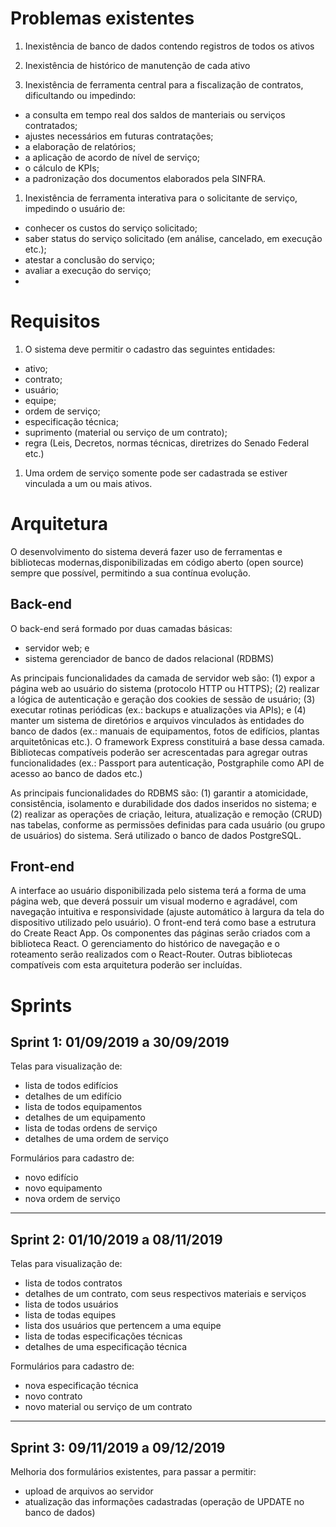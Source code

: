 # Problemas existentes

1. Inexistência de banco de dados contendo registros de todos os ativos

1. Inexistência de histórico de manutenção de cada ativo

1. Inexistência de ferramenta central para a fiscalização de contratos, dificultando ou impedindo:
  * a consulta em tempo real dos saldos de manteriais ou serviços contratados;
  * ajustes necessários em futuras contratações;
  * a elaboração de relatórios;
  * a aplicação de acordo de nível de serviço;
  * o cálculo de KPIs;
  * a padronização dos documentos elaborados pela SINFRA.

1. Inexistência de ferramenta interativa para o solicitante de serviço, impedindo o usuário de:
  * conhecer os custos do serviço solicitado;
  * saber status do serviço solicitado (em análise, cancelado, em execução etc.);
  * atestar a conclusão do serviço;
  * avaliar a execução do serviço;
  * 

# Requisitos

1. O sistema deve permitir o cadastro das seguintes entidades:
  * ativo;
  * contrato;
  * usuário;
  * equipe;
  * ordem de serviço;
  * especificação técnica;
  * suprimento (material ou serviço de um contrato);
  * regra (Leis, Decretos, normas técnicas, diretrizes do Senado Federal etc.)

1. Uma ordem de serviço somente pode ser cadastrada se estiver vinculada a um ou mais ativos.


# Arquitetura

O desenvolvimento do sistema deverá fazer uso de ferramentas e bibliotecas modernas,disponibilizadas em código aberto (open source) sempre que possível, permitindo a sua contínua evolução.

## Back-end

O back-end será formado por duas camadas básicas:

  * servidor web; e
  * sistema gerenciador de banco de dados relacional (RDBMS)

As principais funcionalidades da camada de servidor web são: (1) expor a página web ao usuário do sistema (protocolo HTTP ou HTTPS); (2) realizar a lógica de autenticação e geração dos cookies de sessão de usuário; (3) executar rotinas periódicas (ex.: backups e atualizações via APIs); e (4) manter um sistema de diretórios e arquivos vinculados às entidades do banco de dados (ex.: manuais de equipamentos, fotos de edifícios, plantas arquitetônicas etc.).
O framework Express constituirá a base dessa camada. Bibliotecas compatíveis poderão ser
acrescentadas para agregar outras funcionalidades (ex.: Passport para autenticação, Postgraphile como API de acesso ao banco de dados etc.)

As principais funcionalidades do RDBMS são: (1) garantir a atomicidade, consistência, isolamento e durabilidade dos dados inseridos no sistema; e (2) realizar as operações de criação, leitura, atualização e remoção (CRUD) nas tabelas, conforme as permissões definidas para cada usuário (ou grupo de usuários) do sistema.
Será utilizado o banco de dados PostgreSQL.

## Front-end

A interface ao usuário disponibilizada pelo sistema terá a forma de uma página web, que deverá possuir um visual moderno e agradável, com navegação intuitiva e responsividade (ajuste automático à largura da tela do dispositivo utilizado pelo usuário).
O front-end terá como base a estrutura do Create React App.
Os componentes das páginas serão criados com a biblioteca React.
O gerenciamento do histórico de navegação e o roteamento serão realizados com o React-Router.
Outras bibliotecas compatíveis com esta arquitetura poderão ser incluídas.


# Sprints

## Sprint 1: 01/09/2019 a 30/09/2019

Telas para visualização de:

  * lista de todos edifícios
  * detalhes de um edifício
  * lista de todos equipamentos
  * detalhes de um equipamento
  * lista de todas ordens de serviço
  * detalhes de uma ordem de serviço

Formulários para cadastro de:

  * novo edifício
  * novo equipamento
  * nova ordem de serviço

--- 

## Sprint 2: 01/10/2019 a 08/11/2019

Telas para visualização de:

  * lista de todos contratos
  * detalhes de um contrato, com seus respectivos materiais e serviços
  * lista de todos usuários
  * lista de todas equipes
  * lista dos usuários que pertencem a uma equipe
  * lista de todas especificações técnicas
  * detalhes de uma especificação técnica

Formulários para cadastro de:

  * nova especificação técnica
  * novo contrato
  * novo material ou serviço de um contrato

---

## Sprint 3: 09/11/2019 a 09/12/2019

Melhoria dos formulários existentes, para passar a permitir:

  * upload de arquivos ao servidor
  * atualização das informações cadastradas (operação de UPDATE no banco de dados)
